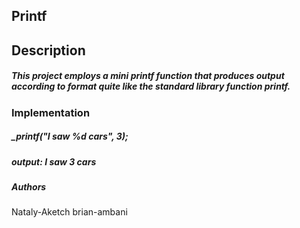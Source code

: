 ## Printf
## Description
##### This project employs a mini printf function that produces output according to format quite like the standard library function printf.
### Implementation
##### _printf("I saw %d cars", 3);
##### output: I saw 3 cars

##### Authors
Nataly-Aketch
brian-ambani
